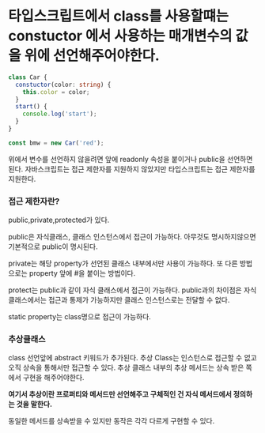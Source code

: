 # 타입스크립트에서 class를 사용할떄는 constuctor 에서 사용하는 매개변수의 값을 위에 선언해주어야한다.

```ts
class Car {
  constuctor(color: string) {
    this.color = color;
  }
  start() {
    console.log('start');
  }
}

const bmw = new Car('red');
```

위에서 변수를 선언하지 않을려면 앞에 readonly 속성을 붙이거나 public을 선언하면 된다. 자바스크립트는 접근 제한자를 지원하지 않았지만 타입스크립트는 접근 제한자를 지원한다.

### 접근 제한자란?

public,private,protected가 있다.

public은 자식클래스, 클래스 인스턴스에서 접근이 가능하다.
아무것도 명시하지않으면 기본적으로 public이 명시된다.

private는 해당 property가 선언된 클래스 내부에서만 사용이 가능하다. 또 다른 방법으로는 property 앞에 #을 붙이는 방법이다.

protect는 public과 같이 자식 클래스에서 접근이 가능하다. 
public과의 차이점은 자식클래스에서는 접근과 통제가 가능하지만 
클래스 인스턴스로는 전달할 수 없다.

static property는 class명으로 접근이 가능하다.
### 추상클래스 

class 선언앞에 abstract 키워드가 추가된다. 
추상 Class는 인스턴스로 접근할 수 없고 오직 상속을 통해서만 접근할 수 있다. 추상 클래스 내부의 추상 메서드는 상속 받은 쪽에서 구현을 해주어야한다. 

**여기서 추상이란 프로퍼티와 메서드만 선언해주고 구체적인 건 자식 메서드에서 정의하는 것을 말한다.**

동일한 메서드를 상속받을 수 있지만 동작은 각각 다르게 구현할 수 있다. 